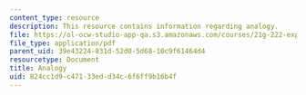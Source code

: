 ```yaml
---
content_type: resource
description: This resource contains information regarding analogy.
file: https://ol-ocw-studio-app-qa.s3.amazonaws.com/courses/21g-222-expository-writing-for-bilingual-students-fall-2002/824cc1d9c47133edd34c6f6ff9b16b4f_MIT21G_222F02_analogy.pdf
file_type: application/pdf
parent_uid: 39e43224-831d-52d0-5d68-10c9f61464d4
resourcetype: Document
title: Analogy
uid: 824cc1d9-c471-33ed-d34c-6f6ff9b16b4f
---
```

